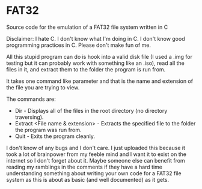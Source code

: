 # FAT32
Source code for the emulation of a FAT32 file system written in C

Disclaimer: I hate C. I don't know what I'm doing in C. I don't know good programming practices in C. Please don't make fun of me.

All this stupid program can do is hook into a valid disk file (I used a .img for testing but it can probably work with something like an .iso), read all the files in it, and extract them to the folder the program is run from.

It takes one command like parameter and that is the name and extension of the file you are trying to view.

The commands are: 
- Dir - Displays all of the files in the root directory (no directory traversing).
- Extract <File name & extension> - Extracts the specified file to the folder the program was run from.
- Quit - Exits the program cleanly.

I don't know of any bugs and I don't care. I just uploaded this because it took a lot of brainpower from my feeble mind and I want it to exist on the internet so I don't forget about it. Maybe someone else can benefit from reading my ramblings in the comments if they have a hard time understanding something about writing your own code for a FAT32 file system as this is about as basic (and well documented) as it gets.
